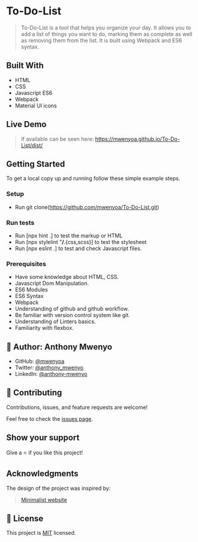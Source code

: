 # To-Do-List
> To-Do-List is a tool that helps you organize your day. It allows you to add a list of things you want to do, marking them as complete as well as removing them from the list. It is built using Webpack and ES6 syntax.
## Built With

- HTML
- CSS
- Javascript ES6
- Webpack
- Material UI icons

## Live Demo
> If available can be seen here: https://mwenyoa.github.io/To-Do-List/dist/
## Getting Started
To get a local copy up and running follow these simple example steps.

### Setup
- Run git clone(https://github.com/mwenyoa/To-Do-List.git) 

### Run tests
- Run [npx hint .] to test the markup or HTML
- Run [npx stylelint "**/**.{css,scss}] to test the stylesheet
- Run [npx eslint .] to test and check Javascript files.

### Prerequisites
- Have some knowledge about HTML, CSS.
- Javascript Dom Manipulation.
- ES6 Modules
- ES6 Syntax
- Webpack
- Understanding of github and github workflow.
- Be familiar with version control system like git.
- Understanding of Linters basics.
- Familiarity with flexbox.

## 👤 Author: **Anthony Mwenyo**

- GitHub: [@mwenyoa](https://github.com/mwenyoa)
- Twitter: [@anthony_mwenyo](https://twitter.com/anthony_mwenyo)
- LinkedIn: [@anthony-mwenyo](https://www.linkedin.com/in/anthony-mwenyo-710318131/)


## 🤝 Contributing

Contributions, issues, and feature requests are welcome!

Feel free to check the [issues page](../../issues/).

## Show your support

Give a ⭐️ if you like this project!

## Acknowledgments
 The design of the project was inspired by:
 > <a href="https://web.archive.org/web/20180320194056/http://www.getminimalist.com:80/">Minimalist website</a>

## 📝 License

This project is [MIT](./MIT.md) licensed.
